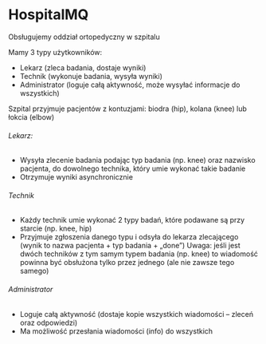 # HospitalMQ

Obsługujemy oddział ortopedyczny w szpitalu

Mamy 3 typy użytkowników:

- Lekarz (zleca badania, dostaje wyniki)
- Technik (wykonuje badania, wysyła wyniki)
- Administrator (loguje całą aktywność, może wysyłać informacje do wszystkich)

Szpital przyjmuje pacjentów z kontuzjami: biodra (hip), kolana (knee) lub łokcia (elbow)

###### Lekarz:
* Wysyła zlecenie badania podając typ badania (np. knee) oraz nazwisko pacjenta, do dowolnego technika, który umie wykonać takie badanie
* Otrzymuje wyniki asynchronicznie
###### Technik
* Każdy technik umie wykonać 2 typy badań, które podawane są przy starcie (np. knee, hip)
* Przyjmuje zgłoszenia danego typu i odsyła do lekarza zlecającego (wynik to nazwa pacjenta + typ badania + „done”)
Uwaga: jeśli jest dwóch techników z tym samym typem badania (np. knee) to wiadomość powinna być obsłużona tylko przez jednego (ale nie zawsze tego samego)
###### Administrator
* Loguje całą aktywność (dostaje kopie wszystkich wiadomości – zleceń oraz odpowiedzi)
* Ma możliwość przesłania wiadomości (info) do wszystkich
